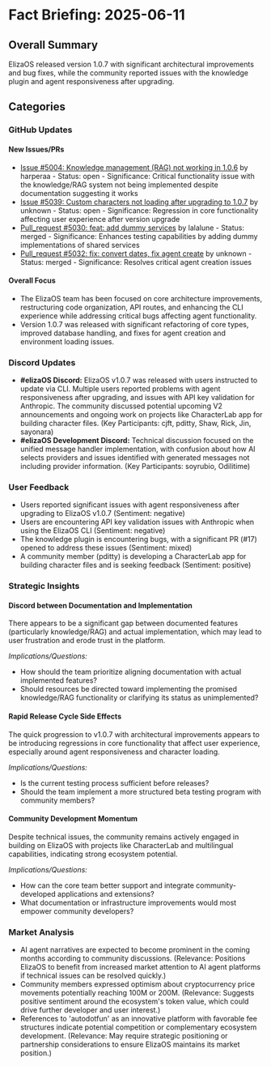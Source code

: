 # Fact Briefing: 2025-06-11

## Overall Summary
ElizaOS released version 1.0.7 with significant architectural improvements and bug fixes, while the community reported issues with the knowledge plugin and agent responsiveness after upgrading.

## Categories

### GitHub Updates

#### New Issues/PRs
- [Issue #5004: Knowledge management (RAG) not working in 1.0.6](https://github.com/elizaos/eliza/issues/5004) by harperaa - Status: open - Significance: Critical functionality issue with the knowledge/RAG system not being implemented despite documentation suggesting it works
- [Issue #5039: Custom characters not loading after upgrading to 1.0.7](https://github.com/elizaos/eliza/issues/5039) by unknown - Status: open - Significance: Regression in core functionality affecting user experience after version upgrade
- [Pull_request #5030: feat: add dummy services](https://github.com/elizaos/eliza/pull/5030) by lalalune - Status: merged - Significance: Enhances testing capabilities by adding dummy implementations of shared services
- [Pull_request #5032: fix: convert dates, fix agent create](https://github.com/elizaos/eliza/pull/5032) by unknown - Status: merged - Significance: Resolves critical agent creation issues

#### Overall Focus
- The ElizaOS team has been focused on core architecture improvements, restructuring code organization, API routes, and enhancing the CLI experience while addressing critical bugs affecting agent functionality.
- Version 1.0.7 was released with significant refactoring of core types, improved database handling, and fixes for agent creation and environment loading issues.

### Discord Updates
- **#elizaOS Discord:** ElizaOS v1.0.7 was released with users instructed to update via CLI. Multiple users reported problems with agent responsiveness after upgrading, and issues with API key validation for Anthropic. The community discussed potential upcoming V2 announcements and ongoing work on projects like CharacterLab app for building character files. (Key Participants: cjft, pditty, Shaw, Rick, Jin, sayonara)
- **#elizaOS Development Discord:** Technical discussion focused on the unified message handler implementation, with confusion about how AI selects providers and issues identified with generated messages not including provider information. (Key Participants: soyrubio, Odilitime)

### User Feedback
- Users reported significant issues with agent responsiveness after upgrading to ElizaOS v1.0.7 (Sentiment: negative)
- Users are encountering API key validation issues with Anthropic when using the ElizaOS CLI (Sentiment: negative)
- The knowledge plugin is encountering bugs, with a significant PR (#17) opened to address these issues (Sentiment: mixed)
- A community member (pditty) is developing a CharacterLab app for building character files and is seeking feedback (Sentiment: positive)

### Strategic Insights

#### Discord between Documentation and Implementation
There appears to be a significant gap between documented features (particularly knowledge/RAG) and actual implementation, which may lead to user frustration and erode trust in the platform.

*Implications/Questions:*
  - How should the team prioritize aligning documentation with actual implemented features?
  - Should resources be directed toward implementing the promised knowledge/RAG functionality or clarifying its status as unimplemented?

#### Rapid Release Cycle Side Effects
The quick progression to v1.0.7 with architectural improvements appears to be introducing regressions in core functionality that affect user experience, especially around agent responsiveness and character loading.

*Implications/Questions:*
  - Is the current testing process sufficient before releases?
  - Should the team implement a more structured beta testing program with community members?

#### Community Development Momentum
Despite technical issues, the community remains actively engaged in building on ElizaOS with projects like CharacterLab and multilingual capabilities, indicating strong ecosystem potential.

*Implications/Questions:*
  - How can the core team better support and integrate community-developed applications and extensions?
  - What documentation or infrastructure improvements would most empower community developers?

### Market Analysis
- AI agent narratives are expected to become prominent in the coming months according to community discussions. (Relevance: Positions ElizaOS to benefit from increased market attention to AI agent platforms if technical issues can be resolved quickly.)
- Community members expressed optimism about cryptocurrency price movements potentially reaching 100M or 200M. (Relevance: Suggests positive sentiment around the ecosystem's token value, which could drive further developer and user interest.)
- References to 'autodotfun' as an innovative platform with favorable fee structures indicate potential competition or complementary ecosystem development. (Relevance: May require strategic positioning or partnership considerations to ensure ElizaOS maintains its market position.)